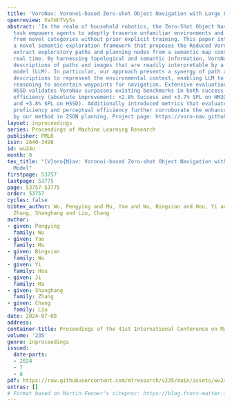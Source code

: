 ```yaml
---
title: 'VoroNav: Voronoi-based Zero-shot Object Navigation with Large Language Model'
openreview: Va7mhTVy5s
abstract: 'In the realm of household robotics, the Zero-Shot Object Navigation (ZSON)
  task empowers agents to adeptly traverse unfamiliar environments and locate objects
  from novel categories without prior explicit training. This paper introduces VoroNav,
  a novel semantic exploration framework that proposes the Reduced Voronoi Graph to
  extract exploratory paths and planning nodes from a semantic map constructed in
  real time. By harnessing topological and semantic information, VoroNav designs text-based
  descriptions of paths and images that are readily interpretable by a large language
  model (LLM). In particular, our approach presents a synergy of path and farsight
  descriptions to represent the environmental context, enabling LLM to apply commonsense
  reasoning to ascertain waypoints for navigation. Extensive evaluation on HM3D and
  HSSD validates VoroNav surpasses existing benchmarks in both success rate and exploration
  efficiency (absolute improvement: +2.8% Success and +3.7% SPL on HM3D, +2.6% Success
  and +3.8% SPL on HSSD). Additionally introduced metrics that evaluate obstacle avoidance
  proficiency and perceptual efficiency further corroborate the enhancements achieved
  by our method in ZSON planning. Project page: https://voro-nav.github.io'
layout: inproceedings
series: Proceedings of Machine Learning Research
publisher: PMLR
issn: 2640-3498
id: wu24u
month: 0
tex_title: "{V}oro{N}av: Voronoi-based Zero-shot Object Navigation with Large Language
  Model"
firstpage: 53757
lastpage: 53775
page: 53757-53775
order: 53757
cycles: false
bibtex_author: Wu, Pengying and Mu, Yao and Wu, Bingxian and Hou, Yi and Ma, Ji and
  Zhang, Shanghang and Liu, Chang
author:
- given: Pengying
  family: Wu
- given: Yao
  family: Mu
- given: Bingxian
  family: Wu
- given: Yi
  family: Hou
- given: Ji
  family: Ma
- given: Shanghang
  family: Zhang
- given: Chang
  family: Liu
date: 2024-07-08
address:
container-title: Proceedings of the 41st International Conference on Machine Learning
volume: '235'
genre: inproceedings
issued:
  date-parts:
  - 2024
  - 7
  - 8
pdf: https://raw.githubusercontent.com/mlresearch/v235/main/assets/wu24u/wu24u.pdf
extras: []
# Format based on Martin Fenner's citeproc: https://blog.front-matter.io/posts/citeproc-yaml-for-bibliographies/
---
```

